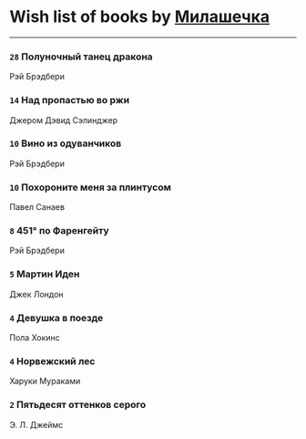 # Wish list of books by [Милашечка](http://vk.com/id200601396)
---

### `28` Полуночный танец дракона
Рэй Брэдбери

### `14` Над пропастью во ржи
Джером Дэвид Сэлинджер

### `10` Вино из одуванчиков
Рэй Брэдбери

### `10` Похороните меня за плинтусом
Павел Санаев

### `8` 451° по Фаренгейту
Рэй Брэдбери

### `5` Мартин Иден
Джек Лондон

### `4` Девушка в поезде
Пола Хокинс

### `4` Норвежский лес
Харуки Мураками

### `2` Пятьдесят оттенков серого
Э. Л. Джеймс

